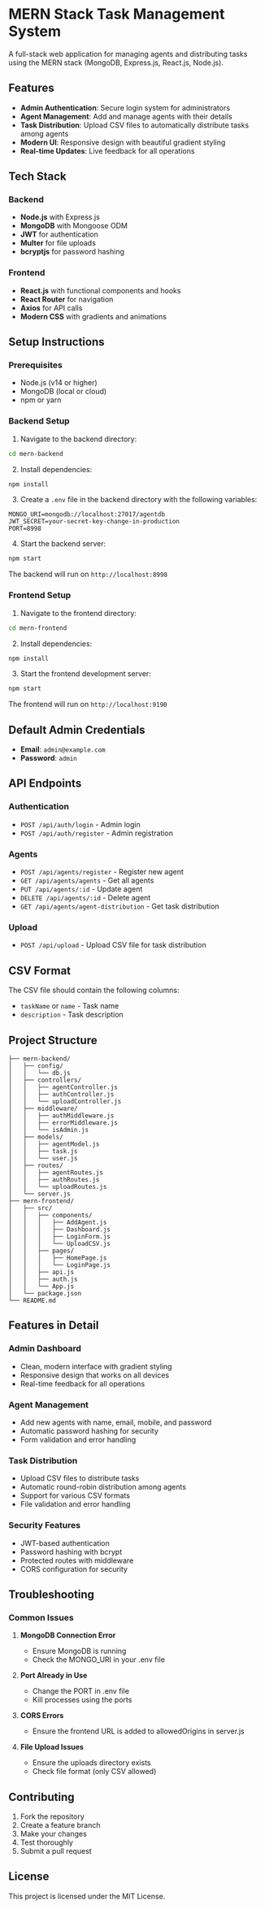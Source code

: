 # MERN Stack Task Management System

A full-stack web application for managing agents and distributing tasks using the MERN stack (MongoDB, Express.js, React.js, Node.js).

## Features

- **Admin Authentication**: Secure login system for administrators
- **Agent Management**: Add and manage agents with their details
- **Task Distribution**: Upload CSV files to automatically distribute tasks among agents
- **Modern UI**: Responsive design with beautiful gradient styling
- **Real-time Updates**: Live feedback for all operations

## Tech Stack

### Backend
- **Node.js** with Express.js
- **MongoDB** with Mongoose ODM
- **JWT** for authentication
- **Multer** for file uploads
- **bcryptjs** for password hashing

### Frontend
- **React.js** with functional components and hooks
- **React Router** for navigation
- **Axios** for API calls
- **Modern CSS** with gradients and animations

## Setup Instructions

### Prerequisites
- Node.js (v14 or higher)
- MongoDB (local or cloud)
- npm or yarn

### Backend Setup

1. Navigate to the backend directory:
```bash
cd mern-backend
```

2. Install dependencies:
```bash
npm install
```

3. Create a `.env` file in the backend directory with the following variables:
```env
MONGO_URI=mongodb://localhost:27017/agentdb
JWT_SECRET=your-secret-key-change-in-production
PORT=8998
```

4. Start the backend server:
```bash
npm start
```

The backend will run on `http://localhost:8998`

### Frontend Setup

1. Navigate to the frontend directory:
```bash
cd mern-frontend
```

2. Install dependencies:
```bash
npm install
```

3. Start the frontend development server:
```bash
npm start
```

The frontend will run on `http://localhost:9190`

## Default Admin Credentials

- **Email**: `admin@example.com`
- **Password**: `admin`

## API Endpoints

### Authentication
- `POST /api/auth/login` - Admin login
- `POST /api/auth/register` - Admin registration

### Agents
- `POST /api/agents/register` - Register new agent
- `GET /api/agents/agents` - Get all agents
- `PUT /api/agents/:id` - Update agent
- `DELETE /api/agents/:id` - Delete agent
- `GET /api/agents/agent-distribution` - Get task distribution

### Upload
- `POST /api/upload` - Upload CSV file for task distribution

## CSV Format

The CSV file should contain the following columns:
- `taskName` or `name` - Task name
- `description` - Task description

## Project Structure

```
├── mern-backend/
│   ├── config/
│   │   └── db.js
│   ├── controllers/
│   │   ├── agentController.js
│   │   ├── authController.js
│   │   └── uploadController.js
│   ├── middleware/
│   │   ├── authMiddleware.js
│   │   ├── errorMiddleware.js
│   │   └── isAdmin.js
│   ├── models/
│   │   ├── agentModel.js
│   │   ├── task.js
│   │   └── user.js
│   ├── routes/
│   │   ├── agentRoutes.js
│   │   ├── authRoutes.js
│   │   └── uploadRoutes.js
│   └── server.js
├── mern-frontend/
│   ├── src/
│   │   ├── components/
│   │   │   ├── AddAgent.js
│   │   │   ├── Dashboard.js
│   │   │   ├── LoginForm.js
│   │   │   └── UploadCSV.js
│   │   ├── pages/
│   │   │   ├── HomePage.js
│   │   │   └── LoginPage.js
│   │   ├── api.js
│   │   ├── auth.js
│   │   └── App.js
│   └── package.json
└── README.md
```

## Features in Detail

### Admin Dashboard
- Clean, modern interface with gradient styling
- Responsive design that works on all devices
- Real-time feedback for all operations

### Agent Management
- Add new agents with name, email, mobile, and password
- Automatic password hashing for security
- Form validation and error handling

### Task Distribution
- Upload CSV files to distribute tasks
- Automatic round-robin distribution among agents
- Support for various CSV formats
- File validation and error handling

### Security Features
- JWT-based authentication
- Password hashing with bcrypt
- Protected routes with middleware
- CORS configuration for security

## Troubleshooting

### Common Issues

1. **MongoDB Connection Error**
   - Ensure MongoDB is running
   - Check the MONGO_URI in your .env file

2. **Port Already in Use**
   - Change the PORT in .env file
   - Kill processes using the ports

3. **CORS Errors**
   - Ensure the frontend URL is added to allowedOrigins in server.js

4. **File Upload Issues**
   - Ensure the uploads directory exists
   - Check file format (only CSV allowed)

## Contributing

1. Fork the repository
2. Create a feature branch
3. Make your changes
4. Test thoroughly
5. Submit a pull request

## License

This project is licensed under the MIT License. 

